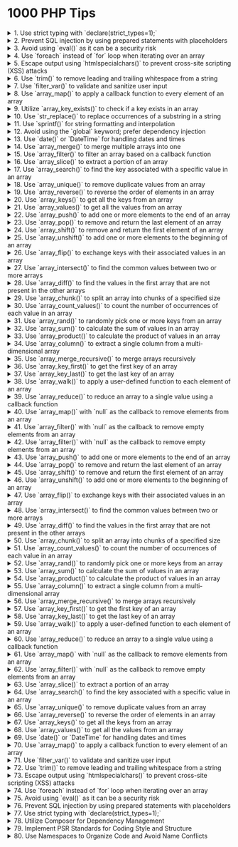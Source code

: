 # 1000 PHP Tips

<details><summary>1. Use strict typing with `declare(strict_types=1);`</summary> Enforcing strict typing in PHP helps catch type-related errors during development, resulting in more reliable and predictable code. By declaring `strict_types=1`, PHP will perform strict type checking for function arguments and return types in the file where the declaration is placed.
</details>

<details><summary>2. Prevent SQL injection by using prepared statements with placeholders</summary> When interacting with databases, it is crucial to protect against SQL injection attacks. Prepared statements with placeholders provide a secure way to handle user-supplied data by separating the SQL code from the user input. Prepared statements ensure that input values are treated as data and not executable code, minimizing the risk of SQL injection vulnerabilities.
</details>

<details><summary>3. Avoid using `eval()` as it can be a security risk</summary> The `eval()` function in PHP allows the execution of arbitrary PHP code stored in a string. However, using `eval()` can introduce significant security risks if not used carefully. It can potentially execute malicious code and compromise the application's integrity. It is generally recommended to find alternative solutions instead of relying on `eval()`.
</details>

<details><summary>4. Use `foreach` instead of `for` loop when iterating over an array</summary> The `foreach` loop provides a convenient way to iterate over arrays in PHP. Unlike the `for` loop, which requires manual indexing and length checks, `foreach` automatically iterates over each element of an array without the need for explicit index management. This simplifies the code and reduces the chance of off-by-one errors.
</details>

<details><summary>5. Escape output using `htmlspecialchars()` to prevent cross-site scripting (XSS) attacks</summary> Cross-site scripting (XSS) attacks occur when untrusted data is displayed on a web page without proper sanitization. By using the `htmlspecialchars()` function, special characters in the output are converted to their HTML entities, preventing the browser from interpreting them as code. This helps protect against XSS vulnerabilities and ensures that user-supplied data is displayed safely.
</details>

<details><summary>6. Use `trim()` to remove leading and trailing whitespace from a string</summary> The `trim()` function in PHP is useful for removing leading and trailing whitespace characters from a string. This is particularly helpful when dealing with user input, as it ensures that any accidental spaces or tabs are excluded, allowing for consistent and reliable data processing.
</details>

<details><summary>7. Use `filter_var()` to validate and sanitize user input</summary> Validating and sanitizing user input is essential for maintaining data integrity and preventing security vulnerabilities. PHP's `filter_var()` function provides a simple and effective way to validate various types of input, such as email addresses, URLs, and integers. It also offers options for sanitizing input, removing potentially harmful or unwanted characters.
</details>

<details><summary>8. Use `array_map()` to apply a callback function to every element of an array</summary> `array_map()` is a versatile function that allows you to apply a callback function to each element of an array. This can be useful for performing transformations or calculations on array values without the need for explicit loop constructs. The result is a new array containing the modified elements, leaving the original array unchanged.
</details>

<details><summary>9. Utilize `array_key_exists()` to check if a key exists in an array</summary> When working with arrays, it is often necessary to check if a specific key exists. The `array_key_exists()` function provides a straightforward way to perform this check. It returns `true` if the key exists in the array and `false` otherwise. This can be useful for conditional logic or preventing errors when accessing array elements.
</details>

<details><summary>10. Use `str_replace()` to replace occurrences of a substring in a string</summary> The `str_replace()` function allows you to replace all occurrences of a substring with another substring within a string. This can be handy for tasks such as replacing placeholders or modifying specific parts of a text. By providing the target substring, the replacement substring, and the input string, you can obtain the modified result.
</details>

<details><summary>11. Use `sprintf()` for string formatting and interpolation</summary> `sprintf()` is a powerful function for formatting strings in PHP. It allows you to specify placeholders in a format string and replace them with corresponding values. This can be useful for constructing dynamic strings with variables, numbers, or other data types, providing control over the formatting and arrangement of the output.
</details>

<details><summary>12. Avoid using the `global` keyword; prefer dependency injection</summary> The `global` keyword allows access to global variables within the local scope of a function or method. However, using global variables can make code harder to understand, test, and maintain. Prefer dependency injection, where dependencies are explicitly passed into functions or classes, making the code more modular, reusable, and easier to manage.
</details>

<details><summary>13. Use `date()` or `DateTime` for handling dates and times</summary> PHP provides `date()` and `DateTime` for working with dates and times. `date()` allows you to format the current date or a specified timestamp, while `DateTime` provides an object-oriented approach for manipulating and formatting dates. These functions offer a wide range of options for customizing the display and calculation of dates and times.
</details>

<details><summary>14. Use `array_merge()` to merge multiple arrays into one</summary> When you have multiple arrays and need to combine them into a single array, `array_merge()` comes in handy. It takes two or more arrays as arguments and returns a new array that contains all the elements from the input arrays.
</details>

<details><summary>15. Use `array_filter()` to filter an array based on a callback function</summary> `array_filter()` allows you to selectively filter elements from an array based on a provided callback function. The callback function determines the criteria for including or excluding elements from the resulting array. This can be useful for tasks such as removing empty values, filtering by a specific condition, or extracting elements that satisfy certain requirements.
</details>

<details><summary>16. Use `array_slice()` to extract a portion of an array</summary> `array_slice()` enables you to extract a portion of an array based on the specified start index and length. It returns the selected elements as a new array, allowing you to manipulate or analyze a subset of the original data.
</details>

<details><summary>17. Use `array_search()` to find the key associated with a specific value in an array</summary> `array_search()` allows you to search for a specific value within an array and returns the corresponding key if found. This function is useful when you need to locate an element's key without knowing its position in the array.
</details>

<details><summary>18. Use `array_unique()` to remove duplicate values from an array</summary> When you have an array with duplicate values and need to eliminate them, `array_unique()` is the function to use. It returns an array that contains only the unique values from the input array, effectively removing any duplicates.
</details>

<details><summary>19. Use `array_reverse()` to reverse the order of elements in an array</summary> `array_reverse()` allows you to reverse the order of elements in an array. It returns a new array with elements in the opposite order from the original. This function can be helpful for tasks like displaying data in reverse order or iterating through an array backward.
</details>

<details><summary>20. Use `array_keys()` to get all the keys from an array</summary> `array_keys()` provides a simple way to obtain an array of all the keys present in another array. This can be useful for various purposes, such as accessing specific elements based on their keys or checking for the existence of certain keys.
</details>

<details><summary>21. Use `array_values()` to get all the values from an array</summary> `array_values()` allows you to extract all the values from an array and returns a new array containing only the values. This can be helpful when you need to manipulate or analyze the values separately from their corresponding keys.
</details>

<details><summary>22. Use `array_push()` to add one or more elements to the end of an array</summary> `array_push()` is used to add one or more elements to the end of an array. It modifies the original array by appending the given values. This can be useful when you want to expand an array dynamically.
</details>

<details><summary>23. Use `array_pop()` to remove and return the last element of an array</summary> `array_pop()` removes and returns the last element of an array. It reduces the array length by one and updates the array in place. This function is handy when you need to retrieve and remove the last element from an array.
</details>

<details><summary>24. Use `array_shift()` to remove and return the first element of an array</summary> `array_shift()` removes and returns the first element of an array, reducing the array length by one and updating the array in place. This can be useful when you want to extract and remove the first element from an array.
</details>

<details><summary>25. Use `array_unshift()` to add one or more elements to the beginning of an array</summary> `array_unshift()` allows you to insert one or more elements at the beginning of an array. It modifies the original array by shifting existing elements to higher indexes and adding the new elements. This can be helpful when you need to prepend elements to an array.
</details>

<details><summary>26. Use `array_flip()` to exchange keys with their associated values in an array</summary> `array_flip()` provides a way to exchange the keys with their associated values in an array. The resulting array has the original values as keys and the original keys as values. This function can be useful when you need to perform lookups based on values rather than keys.
</details>

<details><summary>27. Use `array_intersect()` to find the common values between two or more arrays</summary> `array_intersect()` allows you to find the values that are present in multiple arrays. It returns an array containing the common values, effectively performing an intersection operation. This function can be handy when you need to extract elements that exist in all the input arrays.
</details>

<details><summary>28. Use `array_diff()` to find the values in the first array that are not present in the other arrays</summary> `array_diff()` enables you to find the values that are unique to the first array and not present in the subsequent arrays. It returns a new array containing the values that differ from the other arrays. This function can be useful for tasks like comparing arrays and identifying differences.
</details>

<details><summary>29. Use `array_chunk()` to split an array into chunks of a specified size</summary> `array_chunk()` allows you to split an array into smaller chunks of a specified size. It returns a multidimensional array where each subarray contains a specified number of elements from the original array. This function can be helpful for tasks such as pagination or processing data in manageable groups.
</details>

<details><summary>30. Use `array_count_values()` to count the number of occurrences of each value in an array</summary> `array_count_values()` provides a convenient way to count the number of occurrences of each distinct value in an array. It returns an associative array where the keys are the unique values from the input array, and the values are the corresponding counts. This function can be useful for tasks like finding the frequency of elements or identifying the most common values.
</details>

<details><summary>31. Use `array_rand()` to randomly pick one or more keys from an array</summary> `array_rand()` allows you to select one or more random keys from an array. It returns the selected key(s) from the array, which can be useful for tasks like randomizing the order of elements or selecting random items.
</details>

<details><summary>32. Use `array_sum()` to calculate the sum of values in an array</summary> `array_sum()` provides a straightforward way to calculate the sum of all the values in an array. It returns the total sum, which can be useful for tasks such as calculating totals or aggregating numerical data.
</details>

<details><summary>33. Use `array_product()` to calculate the product of values in an array</summary> `array_product()` allows you to calculate the product of all the values in an array. It returns the result of multiplying all the values together, which can be useful for tasks like calculating factorial or performing mathematical operations on arrays.
</details>

<details><summary>34. Use `array_column()` to extract a single column from a multi-dimensional array</summary> `array_column()` enables you to extract a single column of values from a multi-dimensional array. It returns a new array containing only the values from the specified column, which can be useful for tasks like data manipulation or obtaining specific information from nested arrays.
</details>

<details><summary>35. Use `array_merge_recursive()` to merge arrays recursively</summary> When you need to merge arrays that contain nested arrays, `array_merge_recursive()` comes in handy. It merges the arrays recursively, combining elements with the same keys into arrays. This function is useful when working with complex data structures that require a deep merging approach.
</details>

<details><summary>36. Use `array_key_first()` to get the first key of an array</summary> `array_key_first()` allows you to obtain the first key of an array. It returns the key associated with the first element in the array, which can be useful for tasks like retrieving the initial key-value pair or accessing array elements based on their position.
</details>

<details><summary>37. Use `array_key_last()` to get the last key of an array</summary> `array_key_last()` provides a way to retrieve the last key of an array. It returns the key associated with the last element in the array, which can be useful for tasks like accessing the final key-value pair or referencing array elements based on their position.
</details>

<details><summary>38. Use `array_walk()` to apply a user-defined function to each element of an array</summary> `array_walk()` allows you to iterate over each element of an array and apply a user-defined function to modify or process the values. It provides a way to customize the behavior of array manipulation and perform operations on each element without the need for explicit loops.
</details>

<details><summary>39. Use `array_reduce()` to reduce an array to a single value using a callback function</summary> `array_reduce()` enables you to reduce an array to a single value by applying a callback function iteratively. It iterates over the array and accumulates a value based on the callback function's logic. This function can be useful for tasks like calculating totals, finding the maximum or minimum value, or performing custom aggregations.
</details>

<details><summary>40. Use `array_map()` with `null` as the callback to remove elements from an array</summary> By providing `null` as the callback function to `array_map()`, you can effectively remove elements from an array and keep only the keys intact. This can be useful when you want to filter out specific elements based on certain conditions or criteria.
</details>

<details><summary>41. Use `array_filter()` with `null` as the callback to remove empty elements from an array</summary> When you need to remove empty elements from an array, you can use `array_filter()` with `null` as the callback function. This will filter out any elements that evaluate to `false` in
</details>

<details><summary>42. Use `array_filter()` with `null` as the callback to remove empty elements from an array</summary> When you need to remove empty elements from an array, you can use `array_filter()` with `null` as the callback function. This will filter out any elements that evaluate to `false` in a truthiness test, effectively removing empty, null, false, or 0 values from the array.
</details>

<details><summary>43. Use `array_push()` to add one or more elements to the end of an array</summary> `array_push()` is a convenient function for adding one or more elements to the end of an array. It modifies the original array by appending the given values as new elements. This can be useful when you need to dynamically expand an array with additional data.
</details>

<details><summary>44. Use `array_pop()` to remove and return the last element of an array</summary> `array_pop()` is used to remove and return the last element of an array. It reduces the array length by one and updates the array in place. This function is handy when you need to retrieve and remove the last element from an array.
</details>

<details><summary>45. Use `array_shift()` to remove and return the first element of an array</summary> `array_shift()` removes and returns the first element of an array, reducing the array length by one and updating the array in place. This can be useful when you want to extract and remove the first element from an array.
</details>

<details><summary>46. Use `array_unshift()` to add one or more elements to the beginning of an array</summary> `array_unshift()` allows you to insert one or more elements at the beginning of an array. It modifies the original array by shifting existing elements to higher indexes and adding the new elements. This can be helpful when you need to prepend elements to an array.
</details>

<details><summary>47. Use `array_flip()` to exchange keys with their associated values in an array</summary> `array_flip()` provides a way to exchange the keys with their associated values in an array. The resulting array has the original values as keys and the original keys as values. This function can be useful when you need to perform lookups based on values rather than keys.
</details>

<details><summary>48. Use `array_intersect()` to find the common values between two or more arrays</summary> `array_intersect()` allows you to find the values that are present in multiple arrays. It returns an array containing the common values, effectively performing an intersection operation. This function can be handy when you need to extract elements that exist in all the input arrays.
</details>

<details><summary>49. Use `array_diff()` to find the values in the first array that are not present in the other arrays</summary> `array_diff()` enables you to find the values that are unique to the first array and not present in the subsequent arrays. It returns a new array containing the values that differ from the other arrays. This function can be useful for tasks like comparing arrays and identifying differences.
</details>

<details><summary>50. Use `array_chunk()` to split an array into chunks of a specified size</summary> `array_chunk()` allows you to split an array into smaller chunks of a specified size. It returns a multidimensional array where each subarray contains a specified number of elements from the original array. This function can be helpful for tasks such as pagination or processing data in manageable groups.
</details>

<details><summary>51. Use `array_count_values()` to count the number of occurrences of each value in an array</summary> `array_count_values()` provides a convenient way to count the number of occurrences of each distinct value in an array. It returns an associative array where the keys are the unique values from the input array, and the values are the corresponding counts. This function can be useful for tasks like finding the frequency of elements or identifying the most common values.
</details>

<details><summary>52. Use `array_rand()` to randomly pick one or more keys from an array</summary> `array_rand()` allows you to select one or more random keys from an array. It returns the selected key(s) from the array, which can be useful for tasks like randomizing the order of elements or selecting random items.
</details>

<details><summary>53. Use `array_sum()` to calculate the sum of values in an array</summary> `array_sum()` provides a straightforward way to calculate the sum of all the values in an array. It returns the total sum, which can be useful for tasks such as calculating totals or aggregating numerical data.
</details>

<details><summary>54. Use `array_product()` to calculate the product of values in an array</summary> `array_product()` allows you to calculate the product of all the values in an array. It returns the result of multiplying all the values together, which can be useful for tasks like calculating factorial or performing mathematical operations on arrays.
</details>

<details><summary>55. Use `array_column()` to extract a single column from a multi-dimensional array</summary> `array_column()` enables you to extract a single column of values from a multi-dimensional array. It returns a new array containing only the values from the specified column, which can be useful for tasks like data manipulation or obtaining specific information from nested arrays.
</details>

<details><summary>56. Use `array_merge_recursive()` to merge arrays recursively</summary> When you need to merge arrays that contain nested arrays, `array_merge_recursive()` comes in handy. It merges the arrays recursively, combining elements with the same keys into arrays. This function is useful when working with complex data structures that require a deep merging approach.
</details>

<details><summary>57. Use `array_key_first()` to get the first key of an array</summary> `array_key_first()` allows you to obtain the first key of an array. It returns the key associated with the first element in the array, which can be useful for tasks like retrieving the initial key-value pair or accessing array elements based on their position.
</details>

<details><summary>58. Use `array_key_last()` to get the last key of an array</summary> `array_key_last()` provides a way to retrieve the last key of an array. It returns the key associated with the last element in the array, which can be useful for tasks like accessing the final key-value pair or referencing array elements based on their position.
</details>

<details><summary>59. Use `array_walk()` to apply a user-defined function to each element of an array</summary> `array_walk()` allows you to iterate over each element of an array and apply a user-defined function to modify or process the values. It provides a way to customize the behavior of array manipulation and perform operations on each element without the need for explicit loops.
</details>

<details><summary>60. Use `array_reduce()` to reduce an array to a single value using a callback function</summary> `array_reduce()` enables you to reduce an array to a single value by applying a callback function iteratively. It iterates over the array and accumulates a value based on the callback function's logic. This function can be useful for tasks like calculating totals, finding the maximum or minimum value, or performing custom aggregations.
</details>

<details><summary>61. Use `array_map()` with `null` as the callback to remove elements from an array</summary> By providing `null` as the callback function to `array_map()`, you can effectively remove elements from an array and keep only the keys intact. This can be useful when you want to filter out specific elements based on certain conditions or criteria.
</details>

<details><summary>62. Use `array_filter()` with `null` as the callback to remove empty elements from an array</summary> When you need to remove empty elements from an array, you can use `array_filter()` with `null` as the callback function. This will filter out any elements that evaluate to `false` in a truthiness test, effectively removing empty, null, false, or 0 values from the array.
</details>

<details><summary>63. Use `array_slice()` to extract a portion of an array</summary> `array_slice()` enables you to extract a portion of an array based on the specified start index and length. It returns the selected elements as a new array, allowing you to manipulate or analyze a subset of the original data.
</details>

<details><summary>64. Use `array_search()` to find the key associated with a specific value in an array</summary> `array_search()` allows you to search for a specific value within an array and returns the corresponding key if found. This function is useful when you need to locate an element's key without knowing its position in the array.
</details>

<details><summary>65. Use `array_unique()` to remove duplicate values from an array</summary> When you have an array with duplicate values and need to eliminate them, `array_unique()` is the function to use. It returns an array that contains only the unique values from the input array, effectively removing any duplicates.
</details>

<details><summary>66. Use `array_reverse()` to reverse the order of elements in an array</summary> `array_reverse()` allows you to reverse the order of elements in an array. It returns a new array with elements in the opposite order from the original. This function can be helpful for tasks like displaying data in reverse order or iterating through an array backward.
</details>

<details><summary>67. Use `array_keys()` to get all the keys from an array</summary> `array_keys()` provides a simple way to obtain an array of all the keys present in another array. This can be useful for various purposes, such as accessing specific elements based on their keys or checking for the existence of certain keys.
</details>

<details><summary>68. Use `array_values()` to get all the values from an array</summary> `array_values()` allows you to extract all the values from an array and returns a new array containing only the values. This can be helpful when you need to manipulate or analyze the values separately from their corresponding keys.
</details>

<details><summary>69. Use `date()` or `DateTime` for handling dates and times</summary> PHP provides `date()` and `DateTime` for working with dates and times. `date()` allows you to format the current date or a specified timestamp, while `DateTime` provides an object-oriented approach for manipulating and formatting dates. These functions offer a wide range of options for customizing the display and calculation of dates and times.
</details>

<details><summary>70. Use `array_map()` to apply a callback function to every element of an array</summary> `array_map()` is a versatile function that allows you to apply a callback function to each element of an array. This can be useful for performing transformations or calculations on array values without the need for explicit loop constructs. The result is a new array containing the modified elements, leaving the original array unchanged.
</details>

<details><summary>71. Use `filter_var()` to validate and sanitize user input</summary> Validating and sanitizing user input is essential for maintaining data integrity and preventing security vulnerabilities. PHP's `filter_var()` function provides a simple and effective way to validate various types of input, such as email addresses, URLs, and integers. It also offers options for sanitizing input, removing potentially harmful or unwanted characters.
</details>

<details><summary>72. Use `trim()` to remove leading and trailing whitespace from a string</summary> The `trim()` function in PHP is useful for removing leading and trailing whitespace characters from a string. This is particularly helpful when dealing with user input, as it ensures that any accidental spaces or tabs are excluded, allowing for consistent and reliable data processing.
</details>

<details><summary>73. Escape output using `htmlspecialchars()` to prevent cross-site scripting (XSS) attacks</summary> Cross-site scripting (XSS) attacks occur when untrusted data is displayed on a web page without proper sanitization. By using the `htmlspecialchars()` function, special characters in the output are converted to their HTML entities, preventing the browser from interpreting them as code. This helps protect against XSS vulnerabilities and ensures that user-supplied data is displayed safely.
</details>

<details><summary>74. Use `foreach` instead of `for` loop when iterating over an array</summary> The `foreach` loop provides a convenient way to iterate over arrays in PHP. Unlike the `for` loop, which requires manual indexing and length checks, `foreach` automatically iterates over each element of an array without the need for explicit index management. This simplifies the code and reduces the chance of off-by-one errors.
</details>

<details><summary>75. Avoid using `eval()` as it can be a security risk</summary> The `eval()` function in PHP allows the execution of arbitrary PHP code stored in a string. However, using `eval()` can introduce significant security risks if not used carefully. It can potentially execute malicious code and compromise the application's integrity. It is generally recommended to find alternative solutions instead of relying on `eval()`.
</details>

<details><summary>76. Prevent SQL injection by using prepared statements with placeholders</summary> When interacting with databases, it is crucial to protect against SQL injection attacks. Prepared statements with placeholders provide a secure way to handle user-supplied data by separating the SQL code from the user input. Prepared statements ensure that input values are treated as data and not executable code, minimizing the risk of SQL injection vulnerabilities.
</details>

<details><summary>77. Use strict typing with `declare(strict_types=1);`</summary> Enforcing strict typing in PHP helps catch type-related errors during development, resulting in more reliable and predictable code. By declaring `strict_types=1`, PHP will perform strict type checking for function arguments and return types in the file where the declaration is placed.
</details>

<details><summary>78. Utilize Composer for Dependency Management</summary> Composer is a tool for dependency management in PHP. It allows developers to declare the libraries their project depends on and it manages (installs/updates) them for you. Composer is essential for modern PHP development, simplifying the process of importing and managing third-party libraries, ensuring version control, and maintaining a consistent environment across different development setups.
</details>

<details><summary>79. Implement PSR Standards for Coding Style and Structure</summary> The PHP-FIG (PHP Framework Interop Group) has established PSR (PHP Standard Recommendations) standards to promote consistency across PHP applications. Adhering to these standards, such as PSR-12 for coding style and PSR-4 for autoloading, can greatly enhance code readability, maintainability, and interoperability. Following PSR standards is a best practice that leads to more structured and reliable code in PHP projects.
</details>

<details><summary>80. Use Namespaces to Organize Code and Avoid Name Conflicts</summary> Namespaces in PHP provide a way to group related classes, interfaces, functions, and constants. This organization helps in avoiding name conflicts and makes the code more readable and manageable. Namespaces are especially crucial in larger applications or when integrating third-party libraries, ensuring a clear and conflict-free code structure.
</details>
